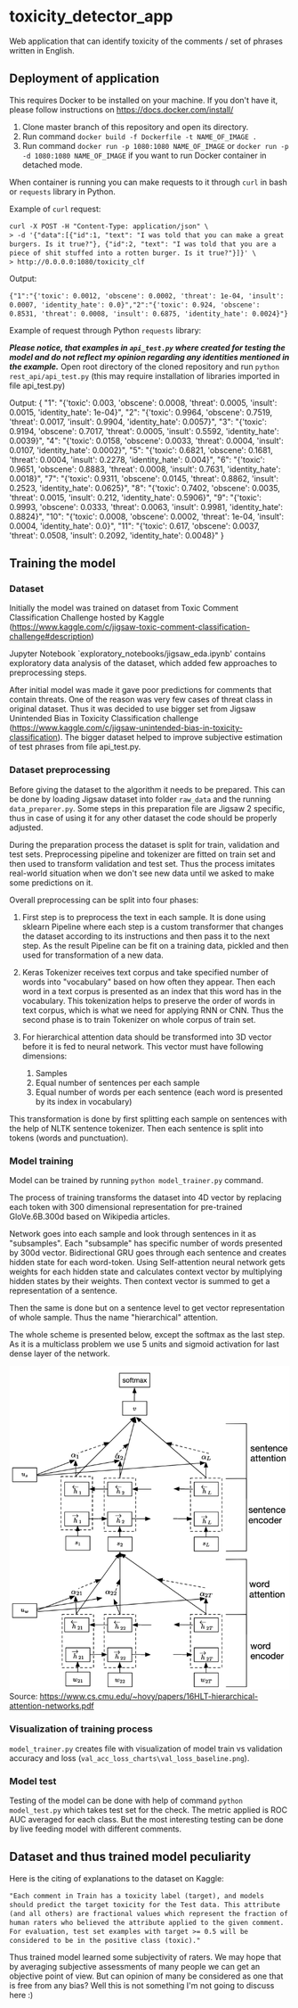 # toxicity_detector_app
Web application that can identify toxicity of the comments / set of phrases written in English.

## Deployment of application

This requires Docker to be installed on your machine. If you don't have it, please follow instructions on https://docs.docker.com/install/

1. Clone master branch of this repository and open its directory.
2. Run command `docker build -f Dockerfile -t NAME_OF_IMAGE . `
3. Run command `docker run -p 1080:1080 NAME_OF_IMAGE` or `docker run -p -d 1080:1080 NAME_OF_IMAGE` if you want to run Docker container in detached mode.

When container is running you can make requests to it through `curl` in bash or `requests` library in Python.

Example of `curl` request:
```
curl -X POST -H "Content-Type: application/json" \
> -d '{"data":[{"id":1, "text": "I was told that you can make a great burgers. Is it true?"}, {"id":2, "text": "I was told that you are a piece of shit stuffed into a rotten burger. Is it true?"}]}' \
> http://0.0.0.0:1080/toxicity_clf
```

Output:
```
{"1":"{'toxic': 0.0012, 'obscene': 0.0002, 'threat': 1e-04, 'insult': 0.0007, 'identity_hate': 0.0}","2":"{'toxic': 0.924, 'obscene': 0.8531, 'threat': 0.0008, 'insult': 0.6875, 'identity_hate': 0.0024}"}
```

Example of request through Python `requests` library:

***Please notice, that examples in `api_test.py` where created for testing the model and do not reflect my opinion regarding any identities mentioned in the example.***
Open root directory of the cloned repository and run `python rest_api/api_test.py` (this may require installation of libraries imported in file api_test.py)

Output:
 {
 "1": "{'toxic': 0.003, 'obscene': 0.0008, 'threat': 0.0005, 'insult': 0.0015, 'identity_hate': 1e-04}",
 "2": "{'toxic': 0.9964, 'obscene': 0.7519, 'threat': 0.0017, 'insult': 0.9904, 'identity_hate': 0.0057}",
 "3": "{'toxic': 0.9194, 'obscene': 0.7017, 'threat': 0.0005, 'insult': 0.5592, 'identity_hate': 0.0039}",
 "4": "{'toxic': 0.0158, 'obscene': 0.0033, 'threat': 0.0004, 'insult': 0.0107, 'identity_hate': 0.0002}",
 "5": "{'toxic': 0.6821, 'obscene': 0.1681, 'threat': 0.0004, 'insult': 0.2278, 'identity_hate': 0.004}",
 "6": "{'toxic': 0.9651, 'obscene': 0.8883, 'threat': 0.0008, 'insult': 0.7631, 'identity_hate': 0.0018}",
 "7": "{'toxic': 0.9311, 'obscene': 0.0145, 'threat': 0.8862, 'insult': 0.2523, 'identity_hate': 0.0625}",
 "8": "{'toxic': 0.7402, 'obscene': 0.0035, 'threat': 0.0015, 'insult': 0.212, 'identity_hate': 0.5906}",
 "9": "{'toxic': 0.9993, 'obscene': 0.0333, 'threat': 0.0063, 'insult': 0.9981, 'identity_hate': 0.8824}",
 "10": "{'toxic': 0.0008, 'obscene': 0.0002, 'threat': 1e-04, 'insult': 0.0004, 'identity_hate': 0.0}",
 "11": "{'toxic': 0.617, 'obscene': 0.0037, 'threat': 0.0508, 'insult': 0.2092, 'identity_hate': 0.0048}"
}

## Training the model

### Dataset

Initially the model was trained on dataset from Toxic Comment Classification Challenge hosted by Kaggle (https://www.kaggle.com/c/jigsaw-toxic-comment-classification-challenge#description)

Jupyter Notebook `exploratory_notebooks/jigsaw_eda.ipynb' contains exploratory data analysis of the dataset, which added few approaches to preprocessing steps.

After initial model was made it gave poor predictions for comments that contain threats. One of the reason was very few cases of threat class in original dataset. Thus it was decided to use bigger set from Jigsaw Unintended Bias in Toxicity Classification challenge (https://www.kaggle.com/c/jigsaw-unintended-bias-in-toxicity-classification).
The bigger dataset helped to improve subjective estimation of test phrases from file api_test.py.

### Dataset preprocessing

Before giving the dataset to the algorithm it needs to be prepared. This can be done by loading Jigsaw dataset into folder `raw_data` and the running `data_preparer.py`. Some steps in this preparation file are Jigsaw 2 specific, thus in case of using it for any other dataset the code should be properly adjusted.

During the preparation process the dataset is split for train, validation and test sets. Preprocessing pipeline and tokenizer are fitted on train set and then used to transform validation and test set. Thus the process imitates real-world situation when we don't see new data until we asked to make some predictions on it.

Overall preprocessing can be split into four phases:

1. First step is to preprocess the text in each sample. It is done using sklearn Pipeline where each step is a custom transformer that changes the dataset according to its instructions and then pass it to the next step. As the result Pipeline can be fit on a training data, pickled and then used for transformation of a new data.

2. Keras Tokenizer receives text corpus and take specified number of words into "vocabulary" based on how often they appear. Then each word in a text corpus is presented as an index that this word has in the vocabulary. This tokenization helps to preserve the order of words in text corpus, which is what we need for applying RNN or CNN. Thus the second phase is to train Tokenizer on whole corpus of train set. 

3. For hierarchical attention data should be transformed into 3D vector before it is fed to neural network. This vector must have following dimensions:
    1. Samples
    2. Equal number of sentences per each sample
    3. Equal number of words per each sentence (each word is presented by its index in vocabulary)

This transformation is done by first splitting each sample on sentences with the help of NLTK sentence tokenizer. Then each sentence is split into tokens (words and punctuation). 

### Model training

Model can be trained by running `python model_trainer.py` command. 

The process of training transforms the dataset into 4D vector by replacing each token with 300 dimensional representation for pre-trained GloVe.6B.300d based on Wikipedia articles.

Network goes into each sample and look through sentences in it as "subsamples". Each "subsample" has specific number of words presented by 300d vector. Bidirectional GRU goes through each sentence and creates hidden state for each word-token. Using Self-attention neural network gets weights for each hidden state and calculates context vector by multiplying hidden states by their weights. Then context vector is summed to get a representation of a sentence.

Then the same is done but on a sentence level to get vector representation of whole sample. Thus the name "hierarchical" attention. 

The whole scheme is presented below, except the softmax as the last step. As it is a multiclass problem we use 5 units and sigmoid activation for last dense layer of the network.

![Alt text](./ha.png?raw=true "Hierarchical attention")
Source: https://www.cs.cmu.edu/~hovy/papers/16HLT-hierarchical-attention-networks.pdf

### Visualization of training process

`model_trainer.py` creates file with visualization of model train vs validation accuracy and loss (`val_acc_loss_charts\val_loss_baseline.png`).

### Model test

Testing of the model can be done with help of command `python model_test.py` which takes test set for the check. The metric applied is ROC AUC averaged for each class.
But the most interesting testing can be done by live feeding model with different comments. 

## Dataset and thus trained model peculiarity

Here is the citing of explanations to the dataset on Kaggle: 
```
"Each comment in Train has a toxicity label (target), and models should predict the target toxicity for the Test data. This attribute (and all others) are fractional values which represent the fraction of human raters who believed the attribute applied to the given comment. For evaluation, test set examples with target >= 0.5 will be considered to be in the positive class (toxic)."
```

Thus trained model learned some subjectivity of raters. We may hope that by averaging subjective assessments of many people we can get an objective point of view. But can opinion of many be considered as one that is free from any bias? Well this is not something I'm not going to discuss here :)
